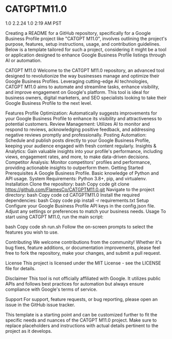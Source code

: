 # CATGPTM11.0
1.0 2.2.24 1.0 2:19 AM PST

Creating a README for a GitHub repository, specifically for a Google Business Profile project like "CATGPT M11.0", involves outlining the project's purpose, features, setup instructions, usage, and contribution guidelines. Below is a template tailored for such a project, considering it might be a tool or application designed to enhance Google Business Profile listings through AI or automation.

CATGPT M11.0
Welcome to the CATGPT M11.0 repository, an advanced tool designed to revolutionize the way businesses manage and optimize their Google Business Profiles. Leveraging cutting-edge AI technologies, CATGPT M11.0 aims to automate and streamline tasks, enhance visibility, and improve engagement on Google's platform. This tool is ideal for business owners, digital marketers, and SEO specialists looking to take their Google Business Profile to the next level.

Features
Profile Optimization: Automatically suggests improvements for your Google Business Profile to enhance its visibility and attractiveness to potential customers.
Review Management: Utilizes AI to monitor and respond to reviews, acknowledging positive feedback, and addressing negative reviews promptly and professionally.
Posting Automation: Schedule and publish posts directly to your Google Business Profile, keeping your audience engaged with fresh content regularly.
Insights & Analytics: Gain valuable insights into your profile's performance, including views, engagement rates, and more, to make data-driven decisions.
Competitor Analysis: Monitor competitors' profiles and performance, providing actionable insights to outperform them.
Getting Started
Prerequisites
A Google Business Profile.
Basic knowledge of Python and API usage.
System Requirements: Python 3.8+, pip, and virtualenv.
Installation
Clone the repository:
bash
Copy code
git clone https://github.com/FlamesCo/CATGPTM11.0.git
Navigate to the project directory:
bash
Copy code
cd CATGPTM11.0
Install the required dependencies:
bash
Copy code
pip install -r requirements.txt
Setup
Configure your Google Business Profile API keys in the config.json file.
Adjust any settings or preferences to match your business needs.
Usage
To start using CATGPT M11.0, run the main script:

bash
Copy code
sh run.sh
Follow the on-screen prompts to select the features you wish to use.

Contributing
We welcome contributions from the community! Whether it's bug fixes, feature additions, or documentation improvements, please feel free to fork the repository, make your changes, and submit a pull request.

License
This project is licensed under the MIT License - see the LICENSE file for details.

Disclaimer
This tool is not officially affiliated with Google. It utilizes public APIs and follows best practices for automation but always ensure compliance with Google's terms of service.

Support
For support, feature requests, or bug reporting, please open an issue in the GitHub issue tracker.

This template is a starting point and can be customized further to fit the specific needs and nuances of the CATGPT M11.0 project. Make sure to replace placeholders and instructions with actual details pertinent to the project as it develops.
